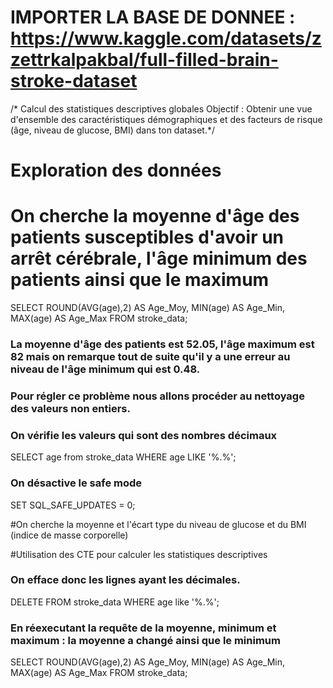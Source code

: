 # IMPORTER LA BASE DE DONNEE : https://www.kaggle.com/datasets/zzettrkalpakbal/full-filled-brain-stroke-dataset
/* Calcul des statistiques descriptives globales
Objectif : Obtenir une vue d'ensemble des caractéristiques démographiques et des facteurs de risque (âge, niveau de glucose, BMI) dans ton dataset.*/

# Exploration des données

# On cherche la moyenne d'âge des patients susceptibles d'avoir un arrêt cérébrale, l'âge minimum des patients ainsi que le maximum

SELECT ROUND(AVG(age),2) AS Age_Moy, MIN(age) AS Age_Min, MAX(age) AS Age_Max
FROM stroke_data;

### La moyenne d'âge des patients est 52.05, l'âge maximum est 82 mais on remarque tout de suite qu'il y a une erreur au niveau de l'âge minimum qui est 0.48.
### Pour régler ce problème nous allons procéder au nettoyage des valeurs non entiers.

### On vérifie les valeurs qui sont des nombres décimaux
SELECT age from stroke_data
WHERE age LIKE '%.%';

### On désactive le safe mode
SET SQL_SAFE_UPDATES = 0;


#On cherche la moyenne et l'écart type du niveau de glucose et du BMI (indice de masse corporelle)










#Utilisation des CTE pour calculer les statistiques descriptives

### On efface donc les lignes ayant les décimales.
DELETE FROM stroke_data
WHERE age like '%.%';

### En réexecutant la requête de la moyenne, minimum et maximum : la moyenne a changé ainsi que le minimum
SELECT ROUND(AVG(age),2) AS Age_Moy, MIN(age) AS Age_Min, MAX(age) AS Age_Max
FROM stroke_data;
